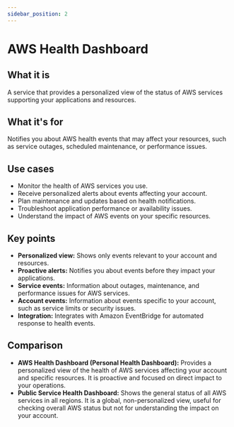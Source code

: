 ```yaml
---
sidebar_position: 2
---
```


# AWS Health Dashboard

## What it is
A service that provides a personalized view of the status of AWS services supporting your applications and resources.

## What it's for
Notifies you about AWS health events that may affect your resources, such as service outages, scheduled maintenance, or performance issues.

## Use cases
- Monitor the health of AWS services you use.
- Receive personalized alerts about events affecting your account.
- Plan maintenance and updates based on health notifications.
- Troubleshoot application performance or availability issues.
- Understand the impact of AWS events on your specific resources.

## Key points
- **Personalized view:** Shows only events relevant to your account and resources.
- **Proactive alerts:** Notifies you about events before they impact your applications.
- **Service events:** Information about outages, maintenance, and performance issues for AWS services.
- **Account events:** Information about events specific to your account, such as service limits or security issues.
- **Integration:** Integrates with Amazon EventBridge for automated response to health events.

## Comparison
- **AWS Health Dashboard (Personal Health Dashboard):** Provides a personalized view of the health of AWS services affecting your account and specific resources. It is proactive and focused on direct impact to your operations.
- **Public Service Health Dashboard:** Shows the general status of all AWS services in all regions. It is a global, non-personalized view, useful for checking overall AWS status but not for understanding the impact on your account. 